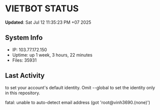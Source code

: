 # VIETBOT STATUS
**Updated**: Sat Jul 12 11:35:23 PM +07 2025

## System Info
- IP: 103.77.172.150
- Uptime: up 1 week, 3 hours, 22 minutes
- Files: 35931

## Last Activity

to set your account's default identity.
Omit --global to set the identity only in this repository.

fatal: unable to auto-detect email address (got 'root@vinh3690.(none)')

